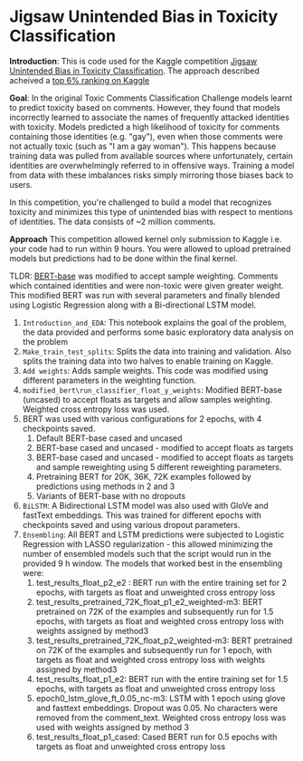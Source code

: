# Jigsaw Unintended Bias in Toxicity Classification
**Introduction**: This is code used for the Kaggle competition [Jigsaw Unintended Bias in Toxicity Classification](https://www.kaggle.com/c/jigsaw-unintended-bias-in-toxicity-classification). The approach described acheived a [top 6% ranking on Kaggle](https://www.kaggle.com/anneblythe1)

**Goal**: In the original Toxic Comments Classification Challenge models learnt to predict toxicity based on comments. However, they found that models incorrectly learned to associate the names of frequently attacked identities with toxicity. Models predicted a high likelihood of toxicity for comments containing those identities (e.g. "gay"), even when those comments were not actually toxic (such as "I am a gay woman"). This happens because training data was pulled from available sources where unfortunately, certain identities are overwhelmingly referred to in offensive ways. Training a model from data with these imbalances risks simply mirroring those biases back to users.

In this competition, you're challenged to build a model that recognizes toxicity and minimizes this type of unintended bias with respect to mentions of identities. The data consists of ~2 million comments. 

**Approach**
This competition allowed kernel only submission to Kaggle i.e. your code had to run within 9 hours. You were allowed to upload pretrained models but predictions had to be done within the final kernel.

TLDR: [BERT-base](https://github.com/google-research/bert)  was modified to accept sample weighting. Comments which contained identities and were non-toxic were given greater weight. This modified BERT was run with several parameters and finally blended using Logistic Regression along with a Bi-directional LSTM model.

1. `Introduction_and_EDA`: This notebook explains the goal of the problem, the data provided and performs some basic exploratory data analysis on the problem
2. `Make_train_test_splits`: Splits the data into training and validation. Also splits the training data into two halves to enable training on Kaggle.
3. `Add weights`: Adds sample weights. This code was modified using different parameters in the weighting function.
4. `modified_bert\run_classifier_float_y_weights`: Modified BERT-base (uncased) to accept floats as targets and allow samples weighting. Weighted cross entropy loss was used. 
5. BERT was used with various configurations for 2 epochs, with 4 checkpoints saved.
    1. Default BERT-base cased and uncased
    2. BERT-base cased and uncased - modified to accept floats as targets
    3. BERT-base cased and uncased - modified to accept floats as targets and sample reweighting using 5 different reweighting parameters.
    4. Pretraining BERT for 20K, 36K, 72K examples followed by predictions using methods in 2 and 3
    5. Variants of BERT-base with no dropouts
6. `BiLSTM`: A Bidirectional LSTM model was also used with GloVe and fastText embeddings. This was trained for different epochs with checkpoints saved and using various dropout parameters.
7. `Ensembling`: All BERT and LSTM predictions were subjected to Logistic Regression with LASSO regularization - this allowed minimizing the number of ensembled models such that the script would run in the provided 9 h window.  The models that worked best in the ensembling were:
	1. test_results_float_p2_e2 : BERT run with the entire training set for 2 epochs, with targets as float and unweighted cross entropy loss
	2. test_results_pretrained_72K_float_p1_e2_weighted-m3: BERT pretrained on 72K of the examples and subsequently run for 1.5 epochs, with targets as float and weighted cross entropy loss with weights assigned by method3
	3. test_results_pretrained_72K_float_p2_weighted-m3: BERT pretrained on 72K of the examples and subsequently run for 1 epoch, with targets as float and weighted cross entropy loss with weights assigned by method3
	4. test_results_float_p1_e2: BERT run with the entire training set for 1.5 epochs, with targets as float and unweighted cross entropy loss
	5. epoch0_lstm_glove_ft_0.05_nc-m3: LSTM with 1 epoch using glove and fasttext embeddings. Dropout was 0.05. No characters were removed from the comment_text. Weighted cross entropy loss was used with weights assigned by method 3
	6. test_results_float_p1_cased: Cased BERT run for 0.5 epochs with targets as float and unweighted cross entropy loss
